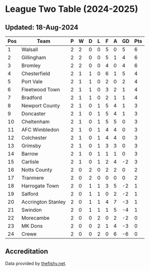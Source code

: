 # League Two Table (2024-2025)
## Updated: 18-Aug-2024

| Pos | Team | P | W | D | L | F | A | GD | Pts |
| --- | --- | --- | --- | --- | --- | --- | --- | --- | --- |
| 1 | Walsall | 2 | 2 | 0 | 0 | 5 | 0 | 5 | 6 |
| 2 | Gillingham | 2 | 2 | 0 | 0 | 5 | 1 | 4 | 6 |
| 3 | Bromley | 2 | 2 | 0 | 0 | 4 | 0 | 4 | 6 |
| 4 | Chesterfield | 2 | 1 | 1 | 0 | 6 | 1 | 5 | 4 |
| 5 | Port Vale | 2 | 1 | 1 | 0 | 2 | 0 | 2 | 4 |
| 6 | Fleetwood Town | 2 | 1 | 1 | 0 | 3 | 2 | 1 | 4 |
| 7 | Bradford | 2 | 1 | 1 | 0 | 2 | 1 | 1 | 4 |
| 8 | Newport County | 2 | 1 | 0 | 1 | 5 | 4 | 1 | 3 |
| 9 | Doncaster | 2 | 1 | 0 | 1 | 5 | 4 | 1 | 3 |
| 10 | Cheltenham | 2 | 1 | 0 | 1 | 5 | 5 | 0 | 3 |
| 11 | AFC Wimbledon | 2 | 1 | 0 | 1 | 4 | 4 | 0 | 3 |
| 12 | Colchester | 2 | 1 | 0 | 1 | 4 | 4 | 0 | 3 |
| 13 | Grimsby | 2 | 1 | 0 | 1 | 3 | 3 | 0 | 3 |
| 14 | Barrow | 2 | 1 | 0 | 1 | 1 | 1 | 0 | 3 |
| 15 | Carlisle | 2 | 1 | 0 | 1 | 2 | 4 | -2 | 3 |
| 16 | Notts County | 2 | 0 | 2 | 0 | 2 | 2 | 0 | 2 |
| 17 | Tranmere | 2 | 0 | 2 | 0 | 0 | 0 | 0 | 2 |
| 18 | Harrogate Town | 2 | 0 | 1 | 1 | 3 | 5 | -2 | 1 |
| 19 | Salford | 2 | 0 | 1 | 1 | 0 | 2 | -2 | 1 |
| 20 | Accrington Stanley | 2 | 0 | 1 | 1 | 4 | 7 | -3 | 1 |
| 21 | Swindon | 2 | 0 | 1 | 1 | 1 | 5 | -4 | 1 |
| 22 | Morecambe | 2 | 0 | 0 | 2 | 0 | 2 | -2 | 0 |
| 23 | MK Dons | 2 | 0 | 0 | 2 | 1 | 4 | -3 | 0 |
| 24 | Crewe | 2 | 0 | 0 | 2 | 0 | 6 | -6 | 0 |

## Accreditation 

Data provided by [thefishy.net](https://www.thefishy.net/).